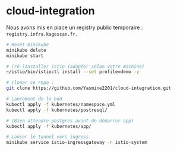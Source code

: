 # cloud-integration

Nous avons mis en place un registry public temporaire : `registry.infra.kagescan.fr`.

```sh
# Reset minikube
minikube delete
minikube start

# (ré-)Installer istio (adapter selon votre machine)
~/istio/bin/istioctl install --set profile=demo -y

# Cloner ce repo : 
git clone https://github.com/Yasmine2201/cloud-integration.git

# Lancement de la bdd
kubectl apply -f kubernetes/namespace.yml
kubectl apply -f kubernetes/postresql/

# (Bien attendre postgres avant de démarrer app)
kubectl apply -f kubernetes/app/

# Lancer le tunnel vers ingress.
minikube service istio-ingressgateway -n istio-system
```